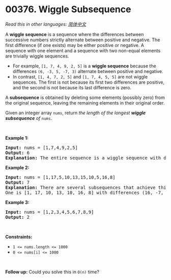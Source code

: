 # 00376. Wiggle Subsequence

  _Read this in other languages:_
    [_简体中文_](README.zh-CN.md)

<p>A <strong>wiggle sequence</strong> is a sequence where the differences between successive numbers strictly alternate between positive and negative. The first difference (if one exists) may be either positive or negative. A sequence with one element and a sequence with two non-equal elements are trivially wiggle sequences.</p>

<ul>
	<li>For example, <code>[1, 7, 4, 9, 2, 5]</code> is a <strong>wiggle sequence</strong> because the differences <code>(6, -3, 5, -7, 3)</code> alternate between positive and negative.</li>
	<li>In contrast, <code>[1, 4, 7, 2, 5]</code> and <code>[1, 7, 4, 5, 5]</code> are not wiggle sequences. The first is not because its first two differences are positive, and the second is not because its last difference is zero.</li>
</ul>

<p>A <strong>subsequence</strong> is obtained by deleting some elements (possibly zero) from the original sequence, leaving the remaining elements in their original order.</p>

<p>Given an integer array <code>nums</code>, return <em>the length of the longest <strong>wiggle subsequence</strong> of </em><code>nums</code>.</p>

<p>&nbsp;</p>
<p><strong>Example 1:</strong></p>

<pre>
<strong>Input:</strong> nums = [1,7,4,9,2,5]
<strong>Output:</strong> 6
<strong>Explanation:</strong> The entire sequence is a wiggle sequence with differences (6, -3, 5, -7, 3).
</pre>

<p><strong>Example 2:</strong></p>

<pre>
<strong>Input:</strong> nums = [1,17,5,10,13,15,10,5,16,8]
<strong>Output:</strong> 7
<strong>Explanation:</strong> There are several subsequences that achieve this length.
One is [1, 17, 10, 13, 10, 16, 8] with differences (16, -7, 3, -3, 6, -8).
</pre>

<p><strong>Example 3:</strong></p>

<pre>
<strong>Input:</strong> nums = [1,2,3,4,5,6,7,8,9]
<strong>Output:</strong> 2
</pre>

<p>&nbsp;</p>
<p><strong>Constraints:</strong></p>

<ul>
	<li><code>1 &lt;= nums.length &lt;= 1000</code></li>
	<li><code>0 &lt;= nums[i] &lt;= 1000</code></li>
</ul>

<p>&nbsp;</p>
<p><strong>Follow up:</strong> Could you solve this in <code>O(n)</code> time?</p>
